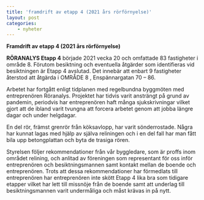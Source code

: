 ```yaml
---
title: 'framdrift av etapp 4 (2021 års rörförnyelse)'
layout: post
categories:
    - nyheter
---
```


**Framdrift av etapp 4 (2021 års rörförnyelse)**

**RÖRANALYS Etapp 4** började 2021 vecka 20 och omfattade 83 fastigheter i område 8. 
Förutom besiktning och eventuella åtgärder som identifieras vid besiktningen är Etapp 4 avslutad. Det innebär att enbart 9 fastigheter återstod att åtgärda i OMRÅDE 8 , Enspännargatan 70 – 86. 

Arbetet har fortgått enligt tidplanen med regelbundna byggmöten med entreprenören Röranalys. Projektet har tidvis varit ansträngt på grund av pandemin, periodvis har entreprenören haft många sjukskrivningar vilket gjort att de ibland varit tvungna att forcera arbetet genom att jobba längre dagar och under helgdagar.

En del rör, främst grenrör från köksavlopp, har varit sönderrostade. Några har kunnat lagas med hjälp av själva reliningen och i en del fall har man fått bila upp betongplattan och byta de trasiga rören.

Styrelsen följer rekommendationer från vår byggledare, som är proffs inom området relining, och anlitad av föreningen som representant för oss inför entreprenören och besiktningsmannen samt kontakt mellan de boende och entreprenören. Trots att dessa rekommendationer har förmedlats till entreprenören har entreprenören inte skött Etapp 4 lika bra som tidigare etapper vilket har lett till missnöje från de boende samt att underlag till besiktningsmannen varit undermåliga och måst krävas in på nytt.

